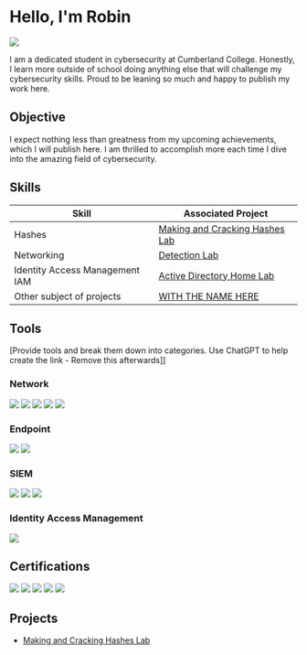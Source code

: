 # Hello, I'm Robin
<a href="https://www.linkedin.com/in/robin-boucher-6a0327267/"><img src="https://img.shields.io/badge/-LinkedIn-0072b1?&style=for-the-badge&logo=linkedin&logoColor=white" /></a>



I am a dedicated student in cybersecurity at Cumberland College. Honestly, I learn more outside of school doing anything else that will challenge my cybersecurity skills. Proud to be leaning so much and happy to publish my work here.

## Objective

I expect nothing less than greatness from my upcoming achievements, which I will publish here. I am thrilled to accomplish more each time I dive into the amazing field of cybersecurity.

## Skills

| Skill                                         | Associated Project         |
|-----------------------------------------------|----------------------------|
| Hashes                                        | <a href="https://github.com/RobinBoucherSec/Hashcat-Intro">Making and Cracking Hashes Lab</a>|
| Networking                                    | <a href="https://github.com/RobinBoucherSec/Cisco-Packet-Tracer-Basic-Network/blob/main/README.md">Detection Lab</a>|
| Identity Access Management IAM                | <a href="https://github.com/RobinBoucherSec/Active-Directory-Home-Lab">Active Directory Home Lab
| Other subject of projects                     | <a href="ENTER THE GITHUB LINK HERE">WITH THE NAME HERE

## Tools
[Provide tools and break them down into categories. Use ChatGPT to help create the link - Remove this afterwards]]

### Network
<div>
  <img src="https://img.shields.io/badge/-Cisco_Packet_Tracer-1679A7?&style=for-the-badge&logo=Cisco&logoColor=white" />
    <img src="https://img.shields.io/badge/-Wireshark-1679A7?&style=for-the-badge&logo=Wireshark&logoColor=white" />
  <img src="https://img.shields.io/badge/-Nmap-000000?&style=for-the-badge&logo=Nmap&logoColor=white" />
  <img src="https://img.shields.io/badge/-Hashcat-FF5733?&style=for-the-badge&logo=Hashcat&logoColor=white" />
  <img src="https://img.shields.io/badge/-John_the_Ripper-000000?&style=for-the-badge&logo=OpenWallProject&logoColor=white" />
</div>

### Endpoint
<div>
    <img src="https://img.shields.io/badge/-Microsoft_Defender_for_Endpoint-00A4EF?&style=for-the-badge&logo=Microsoft&logoColor=white" />
    <img src="https://img.shields.io/badge/-Velociraptor-4B275F?&style=for-the-badge&logo=Velociraptor&logoColor=white" />
</div>

### SIEM
<div>
    <img src="https://img.shields.io/badge/-Microsoft_Sentinel-0078D4?&style=for-the-badge&logo=Microsoft&logoColor=white" />
    <img src="https://img.shields.io/badge/-Splunk-000000?&style=for-the-badge&logo=Splunk&logoColor=white" />
    <img src="https://img.shields.io/badge/-Elastic-005571?&style=for-the-badge&logo=Elastic&logoColor=white" />
</div>

### Identity Access Management
<div>
  <img src="https://img.shields.io/badge/-Active_Directory-1679A7?&style=for-the-badge&logo=windows&logoColor=white" />
</div>

## Certifications

<div>
<img src="https://img.shields.io/badge/-Security%2B-FF0000?&style=for-the-badge&logo=CompTIA&logoColor=white" />
<img src="https://img.shields.io/badge/-Google_Cybersecurity_Certificate-1679A7?style=for-the-badge&logo=google&logoColor=white" />
<img src="https://img.shields.io/badge/-A%2B-4D4D4D?&style=for-the-badge&logo=CompTIA&logoColor=white" />
<img src="https://img.shields.io/badge/-CDSA-006400?&style=for-the-badge&logoColor=white" />
<img src="https://img.shields.io/badge/-CCD-000080?&style=for-the-badge&logoColor=white" />
</div>

## Projects
- <a href="https://github.com/RobinBoucherSec/Hashcat-Intro">Making and Cracking Hashes Lab</a>
